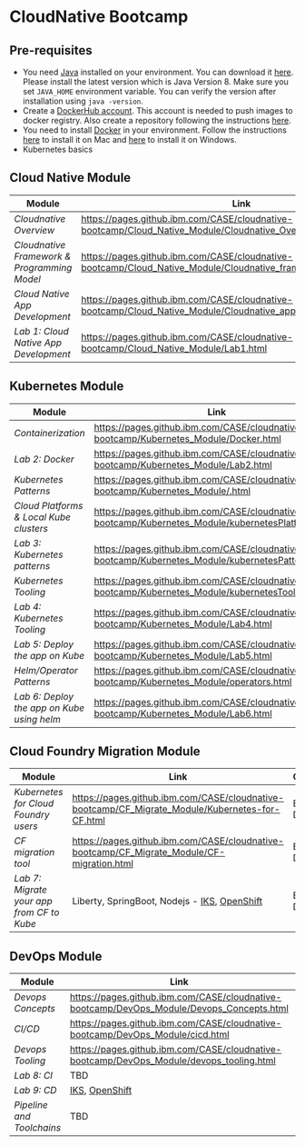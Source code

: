 # CloudNative Bootcamp

## Pre-requisites 

- You need [Java](https://www.java.com/en/) installed on your environment. You can download it [here](https://www.java.com/download/). Please install the latest version which is Java Version 8. Make sure you set `JAVA_HOME` environment variable. You can verify the version after installation using `java -version`.
- Create a [DockerHub account](https://hub.docker.com/). This account is needed to push images to docker registry. Also create a repository following the instructions [here](https://docs.docker.com/docker-hub/repos/[).
- You need to install [Docker](https://www.docker.com/) in your environment. Follow the instructions [here](https://docs.docker.com/docker-for-mac/install/) to install it on Mac and [here](https://docs.docker.com/docker-for-windows/install/) to install it on Windows.
- Kubernetes basics

## Cloud Native Module 

| Module | Link | Owner |
| ------ | ---- | ----- |
| *Cloudnative Overview* | https://pages.github.ibm.com/CASE/cloudnative-bootcamp/Cloud_Native_Module/Cloudnative_Overview.html | Hema |
| *Cloudnative Framework & Programming Model* | https://pages.github.ibm.com/CASE/cloudnative-bootcamp/Cloud_Native_Module/Cloudnative_framework_prog_model.html | Hema |
| *Cloud Native App Development* | https://pages.github.ibm.com/CASE/cloudnative-bootcamp/Cloud_Native_Module/Cloudnative_app_development.html | Hema |
| *Lab 1: Cloud Native App Development* | https://pages.github.ibm.com/CASE/cloudnative-bootcamp/Cloud_Native_Module/Lab1.html | Hema |

 ## Kubernetes Module

| Module | Link | Owner |
| ------ | ---- | ----- |
| *Containerization* | https://pages.github.ibm.com/CASE/cloudnative-bootcamp/Kubernetes_Module/Docker.html | Hema |
| *Lab 2: Docker* | https://pages.github.ibm.com/CASE/cloudnative-bootcamp/Kubernetes_Module/Lab2.html | Hema |
| *Kubernetes Patterns* | 	https://pages.github.ibm.com/CASE/cloudnative-bootcamp/Kubernetes_Module/.html | Bryan |
| *Cloud Platforms & Local Kube clusters* | 	https://pages.github.ibm.com/CASE/cloudnative-bootcamp/Kubernetes_Module/kubernetesPlatforms.html | Bryan |
| *Lab 3: Kubernetes patterns* | 	https://pages.github.ibm.com/CASE/cloudnative-bootcamp/Kubernetes_Module/kubernetesPatterns.html | Bryan |
| *Kubernetes Tooling* | 	https://pages.github.ibm.com/CASE/cloudnative-bootcamp/Kubernetes_Module/kubernetesTooling.html | Bryan |
| *Lab 4: Kubernetes Tooling* | 	https://pages.github.ibm.com/CASE/cloudnative-bootcamp/Kubernetes_Module/Lab4.html | Bryan |
| *Lab 5: Deploy the app on Kube* | 	https://pages.github.ibm.com/CASE/cloudnative-bootcamp/Kubernetes_Module/Lab5.html | Bryan |
| *Helm/Operator Patterns* | 	https://pages.github.ibm.com/CASE/cloudnative-bootcamp/Kubernetes_Module/operators.html | Bryan |
| *Lab 6: Deploy the app on Kube using helm* | 	https://pages.github.ibm.com/CASE/cloudnative-bootcamp/Kubernetes_Module/Lab6.html | Bryan |

## Cloud Foundry Migration Module

| Module | Link | Owner |
| ------ | ---- | ----- |
| *Kubernetes for Cloud Foundry users* | https://pages.github.ibm.com/CASE/cloudnative-bootcamp/CF_Migrate_Module/Kubernetes-for-CF.html | Budi & Dave |
| *CF migration tool* | https://pages.github.ibm.com/CASE/cloudnative-bootcamp/CF_Migrate_Module/CF-migration.html | Budi & Dave |
| *Lab 7: Migrate your app from CF to Kube* | Liberty, SpringBoot, Nodejs  - [IKS](https://github.com/ibm-cloud-architecture/cf-transformation/blob/master/exercise/iks.md), [OpenShift](https://github.com/ibm-cloud-architecture/cf-transformation/blob/master/exercise/openshift.md)| Budi & Dave |

## DevOps Module

| Module | Link | Owner |
| ------ | ---- | ----- |
| *Devops Concepts* | https://pages.github.ibm.com/CASE/cloudnative-bootcamp/DevOps_Module/Devops_Concepts.html | Hema |
| *CI/CD* | https://pages.github.ibm.com/CASE/cloudnative-bootcamp/DevOps_Module/cicd.html | Hema |
| *Devops Tooling* | https://pages.github.ibm.com/CASE/cloudnative-bootcamp/DevOps_Module/devops_tooling.html | Hema |
| *Lab 8: CI* | TBD | Hema |
| *Lab 9: CD* | [IKS](https://pages.github.ibm.com/CASE/cloudnative-bootcamp/DevOps_Module/Lab9_IKS.html), [OpenShift](https://pages.github.ibm.com/CASE/cloudnative-bootcamp/DevOps_Module/Lab9_OpenShift.html) | Hema |
| *Pipeline and Toolchains* | TBD | Hema / Bryan |
